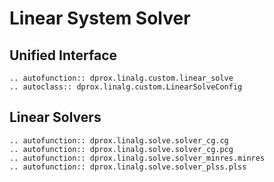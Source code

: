 # Linear System Solver


## Unified Interface

```{eval-rst}
.. autofunction:: dprox.linalg.custom.linear_solve
.. autoclass:: dprox.linalg.custom.LinearSolveConfig
```

## Linear Solvers

```{eval-rst}
.. autofunction:: dprox.linalg.solve.solver_cg.cg
.. autofunction:: dprox.linalg.solve.solver_cg.pcg
.. autofunction:: dprox.linalg.solve.solver_minres.minres
.. autofunction:: dprox.linalg.solve.solver_plss.plss
```